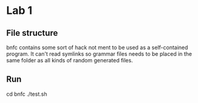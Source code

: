 # Lab 1

## File structure

bnfc contains some sort of hack not ment to be used as a self-contained program.
It can't read symlinks so grammar files needs to be placed in the same folder
as all kinds of random generated files.

## Run

cd bnfc
./test.sh
